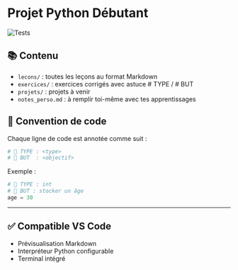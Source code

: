 # Projet Python Débutant

![Tests](https://github.com/beaslay/python-debutant/actions/workflows/tests.yml/badge.svg)


## 📚 Contenu
- `lecons/` : toutes les leçons au format Markdown
- `exercices/` : exercices corrigés avec astuce # TYPE / # BUT
- `projets/` : projets à venir
- `notes_perso.md` : à remplir toi-même avec tes apprentissages

## 🧠 Convention de code

Chaque ligne de code est annotée comme suit :

```python
# 🔹 TYPE : <type>
# 🔸 BUT  : <objectif>
```

Exemple :

```python
# 🔹 TYPE : int
# 🔸 BUT : stocker un âge
age = 30
```

---

## ✅ Compatible VS Code
- Prévisualisation Markdown
- Interpréteur Python configurable
- Terminal intégré
